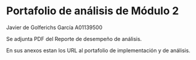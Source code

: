 # Portafolio de análisis de Módulo 2
Javier de Golferichs García A01139500

Se adjunta PDF del Reporte de desempeño de análisis.

En sus anexos estan los URL al portafolio de implementación y de análisis.

